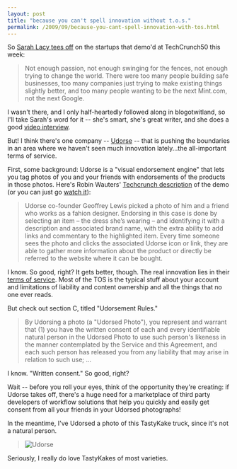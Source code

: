 ```yaml
---
layout: post
title: "because you can't spell innovation without t.o.s."
permalink: /2009/09/because-you-cant-spell-innovation-with-tos.html
---
```


<p>So <a href="http://www.techcrunch.com/2009/09/17/memo-to-start-ups-you’re-supposed-to-be-changing-the-world-remember/">Sarah Lacy tees off</a> on the startups that demo'd at TechCrunch50 this week:</p>

<blockquote>
  <p>Not enough passion, not enough swinging for the fences, not enough trying to change the world. There were too many people building safe businesses, too many companies just trying to make existing things slightly better, and too many people wanting to be the next Mint.com, not the next Google.</p>
</blockquote>

<p>I wasn't there, and I only half-heartedly followed along in blogotwitland, so I'll take Sarah's word for it -- she's smart, she's great writer, and she does a good <a href="http://www.youtube.com/watch?v=rPXNBCzum98">video interview</a>.</p>

<p>But!  I think there's one company -- <a href="http://www.udorse.com/">Udorse</a> -- that is pushing the boundaries in an area where we haven't seen much innovation lately...the all-important terms of service.</p>

<p>First, some background:  Udorse is a "visual endorsement engine" that lets you tag photos of you and your friends with endorsements of the products in those photos.  Here's Robin Wauters' <a href="http://www.techcrunch.com/2009/09/14/tc50-udorse-leverages-facebook-photos-for-social-product-endorsements/">Techcrunch description</a> of the demo (or you can just go <a href="http://www.ustream.tv/recorded/2163233">watch it</a>):</p>

<blockquote>
  <p>Udorse co-founder Geoffrey Lewis picked a photo of him and a friend who works as a fahion designer. Endorsing in this case is done by selecting an item – the dress she’s wearing – and identifying it with a description and associated brand name, with the extra ability to add links and commentary to the highlighted item. Every time someone sees the photo and clicks the associated Udorse icon or link, they are able to gather more information about the product or directly be referred to the website where it can be bought. </p>
</blockquote>

<p>I know.  So good, right?  It gets better, though.  The real innovation lies in their <a href="http://udorse.com/about/terms">terms of service</a>.  Most of the TOS is the typical stuff about your account and limitations of liability and content ownership and all the things that no one ever reads.  </p>

<p>But check out section C, titled "Udorsement Rules."</p>

<blockquote>
  <p>By Udorsing a photo (a "Udorsed Photo"), you represent and warrant that (1) you have the written consent of each and every identifiable natural person in the Udorsed Photo to use such person's likeness in the manner contemplated by the Service and this Agreement, and each such person has released you from any liability that may arise in relation to such use; ...</p>
</blockquote>

<p>I know.  "Written consent."  So good, right?  </p>

<p>Wait -- before you roll your eyes, think of the opportunity they're creating: if Udorse takes off, there's a huge need for a marketplace of third party developers of workflow solutions that help you quickly and easily get consent from all your friends in your Udorsed photographs!</p>

<p>In the meantime, I've Udorsed a photo of this TastyKake truck, since it's not a natural person.</p>

<blockquote>
  <p><img class="at-xid-6a00d8341c4f5f53ef0120a57bf2ab970b" alt="Udorse" src="https://sippey.typepad.com/.a/6a00d8341c4f5f53ef0120a57bf2ab970b-500wi" style="margin: 0px;" /></p>
</blockquote>

<p>Seriously, I really do love TastyKakes of most varieties.</p>



